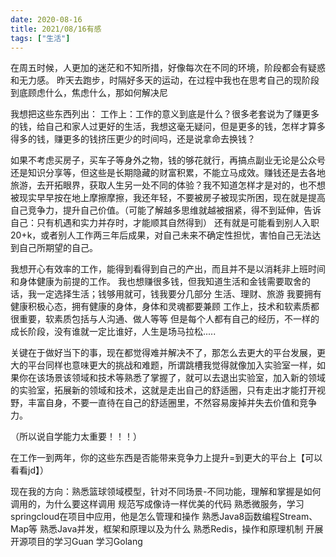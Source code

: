 ```yaml
---
date: 2020-08-16
title: 2021/08/16有感
tags: ["生活"]
---
```


在周五时候，人更加的迷茫和不知所措，好像每次在不同的环境，阶段都会有疑惑和无力感。
昨天去跑步，时隔好多天的运动，在过程中我也在思考自己的现阶段到底顾虑什么，焦虑什么，那如何解决尼

我想把这些东西列出：
工作上：工作的意义到底是什么？很多老套说为了赚更多的钱，给自己和家人过更好的生活，我想这毫无疑问，但是更多的钱，怎样才算多得多的钱，赚更多的钱挤压更少的时间吗，还是说拿命去换钱？

如果不考虑买房子，买车子等身外之物，钱的够花就行，再搞点副业无论是公众号还是知识分享等，但这些是长期隐藏的财富积累，不能立马成效。赚钱还是去各地旅游，去开拓眼界，获取人生另一处不同的体验？我不知道怎样才是对的，也不想被现实早早按在地上摩擦摩擦，我还年轻，不要被房子被现实所困，现在就是提高自己竞争力，提升自己价值。（可能了解越多思维就越被捆紧，得不到延伸，告诉自己：只有机遇和实力并存时，才能顺其自然得到）
还有就是可能看到别人入职20+k，或者别人工作两三年后成果，对自己未来不确定性担忧，害怕自己无法达到自己所期望的自己。

我想开心有效率的工作，能得到看得到自己的产出，而且并不是以消耗非上班时间和身体健康为前提的工作。
我也想赚很多钱，但我知道生活和金钱需要取舍的话，我一定选择生活；钱够用就可，钱我要分几部分
生活、理财、旅游
我要拥有健康积极心态，拥有健康的身体，身体和灵魂都要兼顾
工作上，技术和软素质都很重要，软素质包括与人沟通、做人等等
但是每个人都有自己的经历，不一样的成长阶段，没有谁就一定比谁好，人生是场马拉松.....

关键在于做好当下的事，现在都觉得难并解决不了，那怎么去更大的平台发展，更大的平台同样也意味更大的挑战和难题，所谓跳槽我觉得就像加入实验室一样，如果你在该场景该领域和技术等熟悉了掌握了，就可以去退出实验室，加入新的领域的实验室，拓展新的领域和技术，这就是走出自己的舒适圈，只有走出才能打开视野，丰富自身，不要一直待在自己的舒适圈里，不然容易废掉并失去价值和竞争力。

（所以说自学能力太重要！！！）


在工作一到两年，你的这些东西是否能带来竞争力上提升=到更大的平台上【可以看看jd】）

现在我的方向：熟悉篮球领域模型，针对不同场景-不同功能，理解和掌握是如何调用的，为什么要这样调用
规范写成像诗一样优美的代码
熟悉微服务，学习springcloud在项目中应用，他是怎么管理和操作
熟悉Java8函数编程Stream、Map等
熟悉Java并发，框架和原理以及为什么
熟悉Redis，操作和原理机制
开展开源项目的学习Guan
学习Golang
